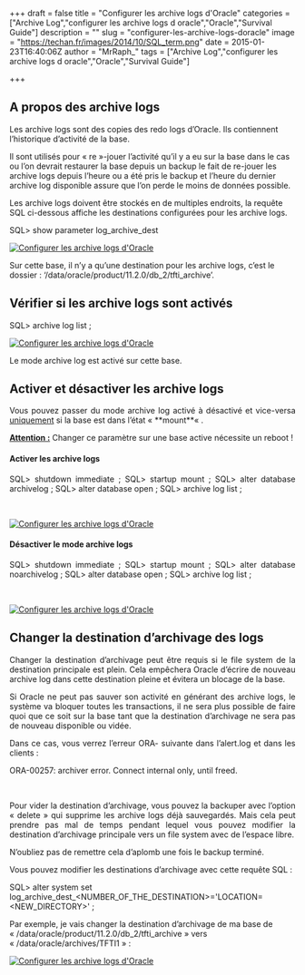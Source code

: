 +++
draft = false
title = "Configurer les archive logs d'Oracle"
categories = ["Archive Log","configurer les archive logs d oracle","Oracle","Survival Guide"]
description = ""
slug = "configurer-les-archive-logs-doracle"
image = "https://techan.fr/images/2014/10/SQL_term.png"
date = 2015-01-23T16:40:06Z
author = "MrRaph_"
tags = ["Archive Log","configurer les archive logs d oracle","Oracle","Survival Guide"]

+++



## A propos des archive logs

Les archive logs sont des copies des redo logs d’Oracle. Ils contiennent l’historique d’activité de la base.

Il sont utilisés pour « re »-jouer l’activité qu’il y a eu sur la base dans le cas ou l’on devrait restaurer la base depuis un backup le fait de re-jouer les archive logs depuis l’heure ou a été pris le backup et l’heure du dernier archive log disponible assure que l’on perde le moins de données possible.

Les archive logs doivent être stockés en de multiples endroits, la requête SQL ci-dessous affiche les destinations configurées pour les archive logs.

SQL> show parameter log_archive_dest

[![Configurer les archive logs d'Oracle](https://techan.fr/images/2015/01/archive_logs_1.png)](https://techan.fr/images/2015/01/archive_logs_1.png)

Sur cette base, il n’y a qu’une destination pour les archive logs, c’est le dossier : ‘/data/oracle/product/11.2.0/db_2/tfti_archive’.


## Vérifier si les archive logs sont activés

SQL> archive log list ;

[![Configurer les archive logs d'Oracle](https://techan.fr/images/2015/01/archive_logs_2.png)](https://techan.fr/images/2015/01/archive_logs_2.png)

Le mode archive log est activé sur cette base.


## Activer et désactiver les archive logs

<div class="aui-message warning shadowed information-macro" style="text-align: justify;">Vous pouvez passer du mode archive log activé à désactivé et vice-versa <span style="text-decoration: underline;">uniquement</span> si la base est dans l’état « **mount**« .

**<span style="text-decoration: underline;">Attention :</span>** Changer ce paramètre sur une base active nécessite un reboot !

#### Activer les archive logs

SQL> shutdown immediate ; SQL> startup mount ; SQL> alter database archivelog ; SQL> alter database open ; SQL> archive log list ;

 

[![Configurer les archive logs d'Oracle](https://techan.fr/images/2015/01/archive_logs_3.png)](https://techan.fr/images/2015/01/archive_logs_3.png)

#### Désactiver le mode archive logs

SQL> shutdown immediate ; SQL> startup mount ; SQL> alter database noarchivelog ; SQL> alter database open ; SQL> archive log list ;

 

[![Configurer les archive logs d'Oracle](https://techan.fr/images/2015/01/archive_logs_4.png)](https://techan.fr/images/2015/01/archive_logs_4.png)


## Changer la destination d’archivage des logs

Changer la destination d’archivage peut être requis si le file system de la destination principale est plein. Cela empêchera Oracle d’écrire de nouveau archive log dans cette destination pleine et évitera un blocage de la base.

Si Oracle ne peut pas sauver son activité en générant des archive logs, le système va bloquer toutes les transactions, il ne sera plus possible de faire quoi que ce soit sur la base tant que la destination d’archivage ne sera pas de nouveau disponible ou vidée.

Dans ce cas, vous verrez l’erreur ORA- suivante dans l’alert.log et dans les clients :

</div><div class="aui-message warning shadowed information-macro" style="text-align: justify;">ORA-00257: archiver error. Connect internal only, until freed.

 

Pour vider la destination d’archivage, vous pouvez la backuper avec l’option « delete » qui supprime les archive logs déjà sauvegardés. Mais cela peut prendre pas mal de temps pendant lequel vous pouvez modifier la destination d’archivage principale vers un file system avec de l’espace libre.

N’oubliez pas de remettre cela d’aplomb une fois le backup terminé.

</div><div class="aui-message warning shadowed information-macro">Vous pouvez modifier les destinations d’archivage avec cette requête SQL :

SQL> alter system set log_archive_dest_<NUMBER_OF_THE_DESTINATION>='LOCATION=<NEW_DIRECTORY>' ;

Par exemple, je vais changer la destination d’archivage de ma base de « /data/oracle/product/11.2.0/db_2/tfti_archive » vers « /data/oracle/archives/TFTI1 » :

[![Configurer les archive logs d'Oracle](https://techan.fr/images/2015/01/archive_logs_5.png)](https://techan.fr/images/2015/01/archive_logs_5.png)

</div>
